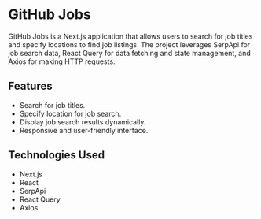 # GitHub Jobs

GitHub Jobs is a Next.js application that allows users to search for job titles and specify locations to find job listings. The project leverages SerpApi for job search data, React Query for data fetching and state management, and Axios for making HTTP requests.

## Features

- Search for job titles.
- Specify location for job search.
- Display job search results dynamically.
- Responsive and user-friendly interface.

## Technologies Used

- Next.js
- React
- SerpApi
- React Query
- Axios
